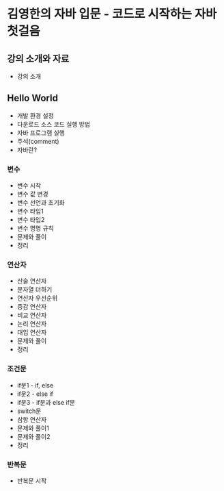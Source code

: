 # 김영한의 자바 입문 - 코드로 시작하는 자바 첫걸음

## 강의 소개와 자료

- 강의 소개

## Hello World

- 개발 환경 설정
- 다운로드 소스 코드 실행 방법
- 자바 프로그램 실행
- 주석(comment)
- 자바란?

### 변수

- 변수 시작
- 변수 값 변경
- 변수 선언과 초기화
- 변수 타입1
- 변수 타입2
- 변수 명명 규칙
- 문제와 풀이
- 정리

### 연산자

- 산술 연산자
- 문자열 더하기
- 연산자 우선순위
- 증감 연산자
- 비교 연산자
- 논리 연산자
- 대입 연산자
- 문제와 풀이
- 정리

### 조건문

- if문1 - if, else
- if문2 - else if
- if문3 - if문과 else if문
- switch문
- 삼항 연산자
- 문제와 풀이1
- 문제와 풀이2
- 정리

### 반복문

- 반복문 시작